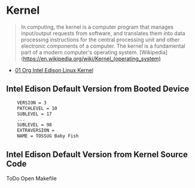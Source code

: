 # Kernel

> In computing, the kernel is a computer program that manages input/output requests from software, and translates them into data processing instructions for the central processing unit and other electronic components of a computer. The kernel is a fundamental part of a modern computer's operating system. [Wikipedia](https://en.wikipedia.org/wiki/Kernel_(operating_system)

- [01 Org Intel Edison Linux Kernel](https://github.com/01org/edison-linux)

## Intel Edison Default Version from Booted Device

```sh
    VERSION = 3
    PATCHLEVEL = 10
    SUBLEVEL = 17
    ...
    SUBLEVEL = 98
    EXTRAVERSION =
    NAME = TOSSUG Baby Fish
```

## Intel Edison Default Version from Kernel Source Code

ToDo Open Makefile